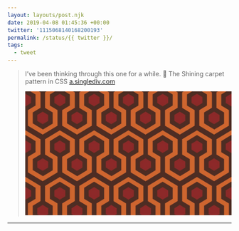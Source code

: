 ```yaml
---
layout: layouts/post.njk
date: 2019-04-08 01:45:36 +00:00
twitter: '1115068140168200193'
permalink: /status/{{ twitter }}/
tags: 
  - tweet
---
```


> I’ve been thinking through this one for a while. 👭 The Shining carpet pattern in CSS [a.singlediv.com](https://a.singlediv.com) 
> 
> ![A brown, orange, and red repeating pattern of lines and hexagons.](/img/1115068140168200193-D3mEdIcUUAApiPi.jpg)

---

